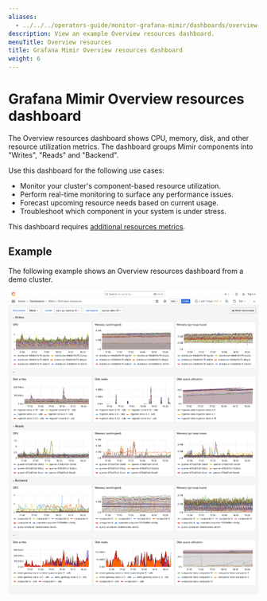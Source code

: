 ```yaml
---
aliases:
  - ../../../operators-guide/monitor-grafana-mimir/dashboards/overview-resources/
description: View an example Overview resources dashboard.
menuTitle: Overview resources
title: Grafana Mimir Overview resources dashboard
weight: 6
---
```


<!-- Note: This topic is mounted in the GEM documentation. Ensure that all updates are also applicable to GEM. -->

# Grafana Mimir Overview resources dashboard

The Overview resources dashboard shows CPU, memory, disk, and other resource utilization metrics.
The dashboard groups Mimir components into "Writes", "Reads" and "Backend".

Use this dashboard for the following use cases:

- Monitor your cluster's component-based resource utilization.
- Perform real-time monitoring to surface any performance issues.
- Forecast upcoming resource needs based on current usage.
- Troubleshoot which component in your system is under stress.

This dashboard requires [additional resources metrics](../../requirements/#additional-resources-metrics).

## Example

The following example shows an Overview resources dashboard from a demo cluster.

![Grafana Mimir Overview dashboard](mimir-overview-resources.png)
